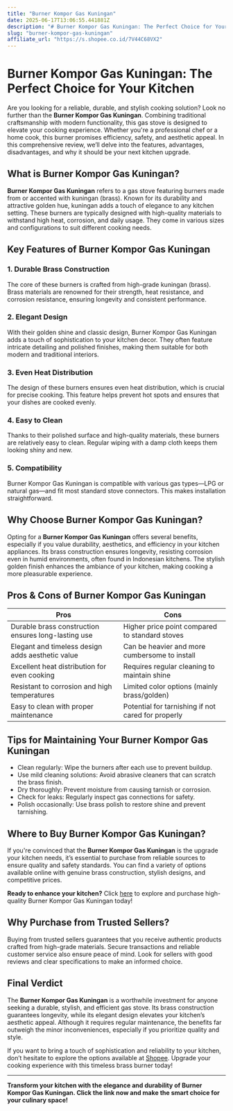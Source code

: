 ```yaml
---
title: "Burner Kompor Gas Kuningan"
date: 2025-06-17T13:06:55.441881Z
description: "# Burner Kompor Gas Kuningan: The Perfect Choice for Your Kitchen..."
slug: "burner-kompor-gas-kuningan"
affiliate_url: "https://s.shopee.co.id/7V44C68VX2"
---
```

# Burner Kompor Gas Kuningan: The Perfect Choice for Your Kitchen

Are you looking for a reliable, durable, and stylish cooking solution? Look no further than the **Burner Kompor Gas Kuningan**. Combining traditional craftsmanship with modern functionality, this gas stove is designed to elevate your cooking experience. Whether you're a professional chef or a home cook, this burner promises efficiency, safety, and aesthetic appeal. In this comprehensive review, we’ll delve into the features, advantages, disadvantages, and why it should be your next kitchen upgrade.

## What is Burner Kompor Gas Kuningan?

**Burner Kompor Gas Kuningan** refers to a gas stove featuring burners made from or accented with kuningan (brass). Known for its durability and attractive golden hue, kuningan adds a touch of elegance to any kitchen setting. These burners are typically designed with high-quality materials to withstand high heat, corrosion, and daily usage. They come in various sizes and configurations to suit different cooking needs.

## Key Features of Burner Kompor Gas Kuningan

### 1. Durable Brass Construction

The core of these burners is crafted from high-grade kuningan (brass). Brass materials are renowned for their strength, heat resistance, and corrosion resistance, ensuring longevity and consistent performance.

### 2. Elegant Design

With their golden shine and classic design, Burner Kompor Gas Kuningan adds a touch of sophistication to your kitchen decor. They often feature intricate detailing and polished finishes, making them suitable for both modern and traditional interiors.

### 3. Even Heat Distribution

The design of these burners ensures even heat distribution, which is crucial for precise cooking. This feature helps prevent hot spots and ensures that your dishes are cooked evenly.

### 4. Easy to Clean

Thanks to their polished surface and high-quality materials, these burners are relatively easy to clean. Regular wiping with a damp cloth keeps them looking shiny and new.

### 5. Compatibility

Burner Kompor Gas Kuningan is compatible with various gas types—LPG or natural gas—and fit most standard stove connectors. This makes installation straightforward.

## Why Choose Burner Kompor Gas Kuningan?

Opting for a **Burner Kompor Gas Kuningan** offers several benefits, especially if you value durability, aesthetics, and efficiency in your kitchen appliances. Its brass construction ensures longevity, resisting corrosion even in humid environments, often found in Indonesian kitchens. The stylish golden finish enhances the ambiance of your kitchen, making cooking a more pleasurable experience.

## Pros & Cons of Burner Kompor Gas Kuningan

| Pros                                             | Cons                                           |
|--------------------------------------------------|------------------------------------------------|
| Durable brass construction ensures long-lasting use | Higher price point compared to standard stoves |
| Elegant and timeless design adds aesthetic value | Can be heavier and more cumbersome to install |
| Excellent heat distribution for even cooking  | Requires regular cleaning to maintain shine |
| Resistant to corrosion and high temperatures  | Limited color options (mainly brass/golden) |
| Easy to clean with proper maintenance          | Potential for tarnishing if not cared for properly |

## Tips for Maintaining Your Burner Kompor Gas Kuningan

- Clean regularly: Wipe the burners after each use to prevent buildup.
- Use mild cleaning solutions: Avoid abrasive cleaners that can scratch the brass finish.
- Dry thoroughly: Prevent moisture from causing tarnish or corrosion.
- Check for leaks: Regularly inspect gas connections for safety.
- Polish occasionally: Use brass polish to restore shine and prevent tarnishing.

## Where to Buy Burner Kompor Gas Kuningan?

If you're convinced that the **Burner Kompor Gas Kuningan** is the upgrade your kitchen needs, it’s essential to purchase from reliable sources to ensure quality and safety standards. You can find a variety of options available online with genuine brass construction, stylish designs, and competitive prices.

**Ready to enhance your kitchen?** Click [here](https://s.shopee.co.id/7V44C68VX2) to explore and purchase high-quality Burner Kompor Gas Kuningan today!

## Why Purchase from Trusted Sellers?

Buying from trusted sellers guarantees that you receive authentic products crafted from high-grade materials. Secure transactions and reliable customer service also ensure peace of mind. Look for sellers with good reviews and clear specifications to make an informed choice.

## Final Verdict

The **Burner Kompor Gas Kuningan** is a worthwhile investment for anyone seeking a durable, stylish, and efficient gas stove. Its brass construction guarantees longevity, while its elegant design elevates your kitchen’s aesthetic appeal. Although it requires regular maintenance, the benefits far outweigh the minor inconveniences, especially if you prioritize quality and style.

If you want to bring a touch of sophistication and reliability to your kitchen, don’t hesitate to explore the options available at [Shopee](https://s.shopee.co.id/7V44C68VX2). Upgrade your cooking experience with this timeless brass burner today!

---

**Transform your kitchen with the elegance and durability of Burner Kompor Gas Kuningan. Click the link now and make the smart choice for your culinary space!**